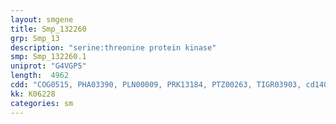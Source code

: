 ```yaml
---
layout: smgene
title: Smp_132260
grp: Smp_13
description: "serine:threonine protein kinase"
smp: Smp_132260.1
uniprot: "G4VGP5"
length:  4962
cdd: "COG0515, PHA03390, PLN00009, PRK13184, PTZ00263, TIGR03903, cd14002, cl21453, pfam00069, smart00220"
kk: K06228
categories: sm
---
```

